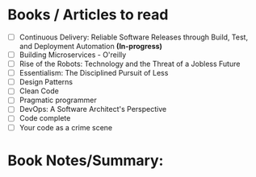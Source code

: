 # Books / Articles to read

- [ ] Continuous Delivery: Reliable Software Releases through Build, Test, and Deployment Automation **(In-progress)**
- [ ] Building Microservices - O'reilly
- [ ] Rise of the Robots: Technology and the Threat of a Jobless Future
- [ ] Essentialism: The Disciplined Pursuit of Less  
- [ ] Design Patterns
- [ ] Clean Code
- [ ] Pragmatic programmer
- [ ] DevOps: A Software Architect's Perspective
- [ ] Code complete
- [ ] Your code as a crime scene

# Book Notes/Summary:
